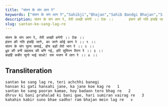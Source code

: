 ```yaml
---
title: "संतन के संग लाग रे"
keywords: ["संतन के संग लाग रे","Sahibji","Bhajan","Sahib Bandgi Bhajan","Sant Kabir Bhajan","bhajan lyrics","साहिब बंदगी भजन","भजन"]
description: संतन के संग लाग रे, तेरी अच्छी बनेगी ।। टेक ।।       हंसन की गति हंसहि जाने, का जाने कोई काग रे ।। १ ।।       संतन के संग पूरण कमाई, होय बड़ों तेरो
slug: santan-ke-sang-lag-re
---
```


  
    संतन के संग लाग रे, तेरी अच्छी बनेगी ।। टेक ।।  
    हंसन की गति हंसहि जाने, का जाने कोई काग रे ।। १ ।।  
    संतन के संग पूरण कमाई, होय बड़ों तेरो भाग रे ।। २ ।।  
    ध्रुव की बनी प्रहलाद की बनि गई, हरि सुमिरन वैराग रे ।। ३ ।।  
    कहहिं कबीर सुनो भाई साधो! राम भजन में लाग रे ।। ४ ।।  


## Transliteration

  
    santan ke sang lag re, teri achchhi banegi      
    hansan ki gati hansahi jane, ka jane koe kag re   1    
    santan ke sang pooran kamae, hoy badaon tero bhag re   2    
    dhruv ki bani prahalad ki bani gae, hari sumiran vairag re   3    
    kahahin kabir suno bhae sadho! ram bhajan mein lag re   ४    

  
